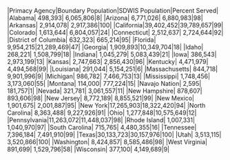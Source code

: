 |Primacy Agency|Boundary Population|SDWIS Population|Percent Served|
|Alabama|   498,393| 6,065,806|8|
|Arizona| 6,771,026| 6,880,983|98|
|Arkansas| 2,914,078| 2,917,386|100|
|California|39,402,452|39,789,657|99|
|Colorado| 1,613,644| 6,804,057|24|
|Connecticut| 2,512,637| 2,724,644|92|
|District of Columbia|   632,323|   665,214|95|
|Florida| 9,954,215|21,289,469|47|
|Georgia| 1,909,893|10,349,704|18|
|Idaho|   268,221| 1,508,799|18|
|Indiana| 1,045,279| 5,083,439|21|
|Iowa|   386,543| 2,973,199|13|
|Kansas| 2,747,663| 2,856,430|96|
|Kentucky| 4,471,979| 4,494,568|99|
|Louisiana|   291,044| 5,154,251|6|
|Massachusetts|   844,718| 9,901,996|9|
|Michigan|   986,782| 7,466,753|13|
|Mississippi| 1,748,456| 3,173,060|55|
|Montana|   114,000|   777,224|15|
|Navajo Nation|     2,595|   181,757|1|
|Nevada|   321,781| 3,061,557|11|
|New Hampshire|   878,607|   893,606|98|
|New Jersey| 8,772,189| 8,855,521|99|
|New Mexico| 1,901,675| 2,001,887|95|
|New York|17,265,903|18,322,420|94|
|North Carolina| 8,363,488| 9,227,926|91|
|Ohio| 1,277,848|10,575,649|12|
|Pennsylvania|11,263,072|11,448,037|98|
|Rhode Island| 1,007,331| 1,040,970|97|
|South Carolina|   715,765| 4,480,355|16|
|Tennessee| 7,396,184| 7,491,910|99|
|Texas|30,133,723|30,157,976|100|
|Utah| 3,513,115| 3,520,866|100|
|Washington| 8,424,857| 8,585,486|98|
|West Virginia|   891,699| 1,529,796|58|
|Wisconsin|   377,100| 4,149,689|9|
